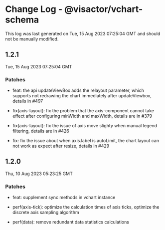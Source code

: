 # Change Log - @visactor/vchart-schema

This log was last generated on Tue, 15 Aug 2023 07:25:04 GMT and should not be manually modified.

## 1.2.1
Tue, 15 Aug 2023 07:25:04 GMT

### Patches

- feat: the api updateViewBox adds the relayout parameter, which supports not redrawing the chart immediately after updateViewbox, details in #497


- fix(axis-layout): fix the problem that the axis-component cannot take effect after configuring minWidth and maxWidth, details are in #379


- fix(axis-layout): fix the issue of axis move slighty when manual legend filtering, details are in #426


- fix: fix the issue about when axis.label is autoLimit, the chart layout can not work as expect after resize, details in #429



## 1.2.0
Thu, 10 Aug 2023 05:23:25 GMT

### Patches

- feat: supplement sync methods in vchart instance


- perf(axis-tick): optimize the calculation times of axis ticks, optimize the discrete axis sampling algorithm


- perf(data): remove redundant data statistics calculations



